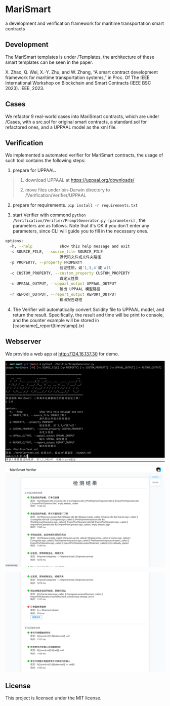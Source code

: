 # MariSmart

a development and verification framework for maritime transportation smart contracts 

## Development

The MariSmart templates is under /Templates, the architecture of these smart templates can be seen in the paper.

X. Zhao, Q. Wei, X.-Y. Zhu, and W. Zhang, “A smart contract  development framework for maritime transportation systems,”  in Proc. Of The IEEE International Workshop on Blockchain  and Smart Contracts (IEEE BSC 2023). IEEE, 2023.

## Cases

We refactor 9 real-world cases into MariSmart contracts, which are under /Cases, with a src.sol for original smart contracts, a standard.sol for refactored ones, and a UPPAAL model as the xml file. 

## Verification

We implemented a automated verifier for MariSmart contracts, the usage of such tool contains the following steps:

1. prepare for UPPAAL. 

> 1. download UPPAAL at https://uppaal.org/downloads/
> 
> 2. move files under bin-Darwin directory to /Verification/Verifier/UPPAAL

2. prepare for requirements. ```pip install -r requirements.txt```

3. start Verifier with commond ```python /Verification/Verifier/PromptGenerator.py [parameters]``` , the parameters are as follows. Note that it's OK if you don't enter any parameters, since CLI will guide you to fill in the necessary ones.

```bash
options:
  -h, --help            show this help message and exit
  -s SOURCE_FILE, --source_file SOURCE_FILE
                        源代码文件或文件夹路径
  -p PROPERTY, --property PROPERTY
                        验证性质，如'1,3,4'或'all'
  -c CUSTOM_PROPERTY, --custom_property CUSTOM_PROPERTY
                        自定义性质
  -u UPPAAL_OUTPUT, --uppaal_output UPPAAL_OUTPUT
                        输出 UPPAAL 模型路径
  -r REPORT_OUTPUT, --report_output REPORT_OUTPUT
                        输出报告路径
```

4. The Verifier will automatically convert Solidity file to UPPAAL model, and return the result. Specifically, the result and time will be print to console, and the counter example will be stored in [casename]_report[timestamp].txt

## Webserver

We provide a web app at http://124.16.137.30 for demo.

![type in source path](https://github.com/MariSmartSourceCode/MariSmart/blob/main/figures/1.png)

![select properties to verify](https://github.com/MariSmartSourceCode/MariSmart/blob/main/figures/2.png)

![return the results](https://github.com/MariSmartSourceCode/MariSmart/blob/main/figures/3.png)

## License

This project is licensed under the MIT license.
